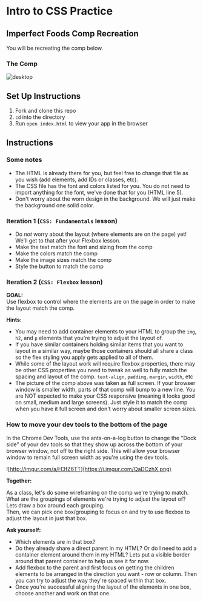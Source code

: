 # Intro to CSS Practice

## Imperfect Foods Comp Recreation

You will be recreating the comp below.

### The Comp

![desktop](https://user-images.githubusercontent.com/51416773/142955257-7a54498c-c349-41b9-9f22-686aed19e067.png)

## Set Up Instructions

1. Fork and clone this repo
2. `cd` into the directory
3. Run `open index.html` to view your app in the browser

## Instructions

### Some notes

- The HTML is already there for you, but feel free to change that file as you wish (add elements, add IDs or classes, etc).  
- The CSS file has the font and colors listed for you. You do not need to import anything for the font, we've done that for you (HTML line 5).
- Don't worry about the worn design in the background. We will just make the background one solid color.

### Iteration 1 (`CSS: Fundamentals` lesson)

- Do *not* worry about the layout (where elements are on the page) yet! We'll get to that after your Flexbox lesson.
- Make the text match the font and sizing from the comp
- Make the colors match the comp
- Make the image sizes match the comp
- Style the button to match the comp

### Iteration 2 (`CSS: Flexbox` lesson)

**GOAL:**  
Use flexbox to control where the elements are on the page in order to make the layout match the comp.  

**Hints:**  

- You may need to add container elements to your HTML to group the `img`, `h2`, and `p` elements that you're trying to adjust the layout of.
- If you have similar containers holding similar items that you want to layout in a similar way, maybe those containers should all share a class so the flex styling you apply gets applied to all of them.
- While some of the layout work will require flexbox properties, there may be other CSS properties you need to tweak as well to fully match the spacing and layout of the comp.  `text-align`, `padding`, `margin`, `width`, etc
- The picture of the comp above was taken as full screen.  If your browser window is smaller width, parts of that comp will bump to a new line. You are NOT expected to make your CSS responsive (meaning it looks good on small, medium and large screens). Just style it to match the comp when you have it full screen and don't worry about smaller screen sizes.  

### How to move your dev tools to the bottom of the page

In the Chrome Dev Tools, use the ants-on-a-log button to change the "Dock side" of your dev tools so that they show up across the bottom of your browser window, not off to the right side. This will allow your browser window to remain full screen width as you're using the dev tools.  
  
![http://imgur.com/a/H3fZ6TT](https://i.imgur.com/QaDCzhX.png)  

</details>

**Together:**  

As a class, let's do some wireframing on the comp we're trying to match.  
What are the groupings of elements we're trying to adjust the layout of? Lets draw a box around each grouping.  
Then, we can pick one box/grouping to focus on and try to use flexbox to adjust the layout in just that box.

**Ask yourself:**  

- Which elements are in that box?  
- Do they already share a direct parent in my HTML?  Or do I need to add a container element around them in my HTML?  Lets put a visible border around that parent container to help us see it for now.  
- Add flexbox to the parent and first focus on getting the children elements to be arranged in the direction you want - row or column.  Then you can try to adjust the way they're spaced within that box.  
- Once you're successful aligning the layout of the elements in one box, choose another and work on that one.
